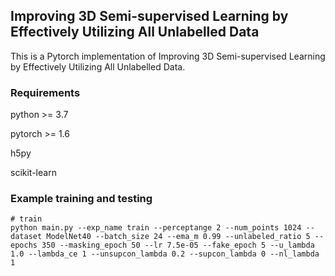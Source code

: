## Improving 3D Semi-supervised Learning by Effectively Utilizing All Unlabelled Data
This is a Pytorch implementation of Improving 3D Semi-supervised Learning by Effectively Utilizing All Unlabelled Data.


### Requirements
python >= 3.7

pytorch >= 1.6

h5py

scikit-learn



### Example training and testing
```shell script
# train
python main.py --exp_name train --perceptange 2 --num_points 1024 --dataset ModelNet40 --batch_size 24 --ema_m 0.99 --unlabeled_ratio 5 --epochs 350 --masking_epoch 50 --lr 7.5e-05 --fake_epoch 5 --u_lambda 1.0 --lambda_ce 1 --unsupcon_lambda 0.2 --supcon_lambda 0 --nl_lambda 1

